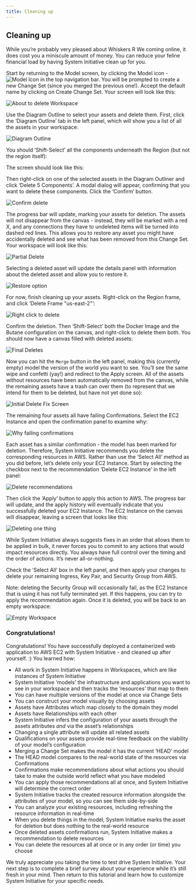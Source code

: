 ```yaml
---
title: Cleaning up
---
```


## Cleaning up

While you’re probably very pleased about Whiskers R We coming online, it does cost you a miniscule amount of money. You
can reduce your feline financial load by having System Initiative clean up for you.

Start by returning to the Model screen, by clicking the
Model icon -
![Model Icon](tutorial-img/04-cleanup/model_icon.png)
in the top navigation bar. You will be
prompted to create a new Change Set (since you merged the previous one!). Accept the default name by clicking on Create
Change Set. Your screen will look like this:

![About to delete Workspace](tutorial-img/04-cleanup/about_to_delete_workspace.png)

Use the Diagram Outline to select your assets and delete them. First, click the ‘Diagram Outline’ tab in the left panel,
which will show you a list of all the assets in your workspace:

![Diagram Outline](tutorial-img/04-cleanup/diagram_outline.png)

You should ‘Shift-Select’ all the components underneath the Region (but not the region itself):

The screen should look like this:

Then right-click on one of the selected assets in the Diagram Outliner and click ‘Delete 5 Components’. A modal dialog
will appear, confirming that you want to delete these components. Click the ‘Confirm’ button.

![Confirm delete](tutorial-img/04-cleanup/confirm_delete.png)

The progress bar will update, marking your assets for deletion. The assets will not disappear from the canvas - instead,
they will be marked with a red X, and any connections they have to undeleted items will be turned into dashed red lines.
This allows you to restore any asset you might have accidentally deleted and see what has been removed from this Change
Set. Your workspace will look like this:

![Partial Delete](tutorial-img/04-cleanup/partial_delete.png)

Selecting a deleted asset will update the details panel with information about the deleted asset and allow you to
restore it.

![Restore option](tutorial-img/04-cleanup/restore_option.png)

For now, finish cleaning up your assets. Right-click on the Region frame, and click ‘Delete Frame "us-east-2"’:

![Right click to delete](tutorial-img/04-cleanup/right_click_to_delete.png)

Confirm the deletion. Then ‘Shift-Select’ both the Docker Image and the Butane configuration on the canvas, and
right-click to delete them both. You should now have a canvas filled with deleted assets:

![Final Deletes](tutorial-img/04-cleanup/final_deletes.png)

Now you can hit the `Merge` button in the left panel, making this (currently empty) model the version of the world you
want to see. You’ll see the same wipe and confetti (yay!) and redirect to the Apply screen. All of the assets without
resources have been automatically removed from the canvas, while the remaining assets have a trash can over them (to
represent that we intend for them to be deleted, but have not yet done so):

![Initial Delete Fix Screen](tutorial-img/04-cleanup/initial_delete_fix_screen.png)

The remaining four assets all have failing Confirmations. Select the EC2 Instance and open the confirmation panel to
examine why:

![Why failing confirmations](tutorial-img/04-cleanup/why_failing_confirmations.png)

Each asset has a similar confirmation - the model has been marked for deletion. Therefore, System Initiative recommends
you delete the corresponding resources in AWS. Rather than use the ‘Select All’ method as you did before, let’s delete
only your EC2 Instance. Start by selecting the checkbox next to the recommendation ‘Delete EC2 Instance’ in the left
panel:

![Delete recommendations](tutorial-img/04-cleanup/delete_recommendations.png)

Then click the ‘Apply’ button to apply this action to AWS. The progress bar will update, and the apply history will
eventually indicate that you successfully deleted your EC2 Instance. The EC2 Instance on the canvas will disappear,
leaving a screen that looks like this:

![Deleting one thing](tutorial-img/04-cleanup/deleting_one_thing.png)

While System Initiative always suggests fixes in an order that allows them to be applied in bulk, it never forces you to
commit to any actions that would impact resources directly. You always have full control over the timing and the order
of actions. It’s never all-or-nothing.

Check the ‘Select All’ box in the left panel, and then apply your changes to delete your remaining Ingress, Key Pair,
and Security Group from AWS.

Note: deleting the Security Group will occasionally fail, as the EC2 Instance that is using it has not fully terminated
yet. If this happens, you can try to apply the recommendation again. Once it is deleted, you will be back to an empty
workspace:

![Empty Workspace](tutorial-img/04-cleanup/empty_workspace.png)

### Congratulations!

Congratulations! You have successfully deployed a containerized web application to AWS EC2 with System Initiative - and
cleaned up after yourself. :) You learned how:

* All work in System Initiative happens in Workspaces, which are like instances of System Initiative
* System Initiative ‘models’ the infrastructure and applications you want to see in your workspace and then tracks the
  ‘resources’ that map to them
* You can have multiple versions of the model at once via Change Sets
* You can construct your model visually by choosing assets
* Assets have Attributes which map closely to the domain they model
* Assets have Relationships with each other
* System Initiative infers the configuration of your assets through the assets attributes *and* via the asset’s
  relationships
* Changing a single attribute will update all related assets
* Qualifications on your assets provide real-time feedback on the viability of your model’s configuration
* Merging a Change Set makes the model it has the current ‘HEAD’ model
* The HEAD model compares to the real-world state of the resources via Confirmations
* Confirmations make recommendations about what actions you should take to make the outside world reflect what you have
  modeled
* You can apply those recommendations all at once, and System Initiative will determine the correct order
* System Initiative tracks the created resource information alongside the attributes of your model, so you can see them
  side-by-side
* You can analyze your existing resources, including refreshing the resource information in real-time
* When you delete things in the model, System Initiative marks the asset for deletion but does nothing to the real-world
  resource
* Once deleted assets confirmations run, System Initiative makes a recommendation to delete resources
* You can delete the resources all at once or in any order (or time) you choose

We truly appreciate you taking the time to test drive System Initiative. Your next step is to complete a brief survey
about your experience while it’s still fresh in your mind. Then return to this tutorial and learn how to customize
System Initiative for your specific needs.  